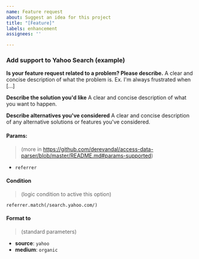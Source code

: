 ```yaml
---
name: Feature request
about: Suggest an idea for this project
title: "[Feature]"
labels: enhancement
assignees: ''

---
```


### Add support to Yahoo Search (example)

**Is your feature request related to a problem? Please describe.**
A clear and concise description of what the problem is. Ex. I'm always frustrated when [...]

**Describe the solution you'd like**
A clear and concise description of what you want to happen.

**Describe alternatives you've considered**
A clear and concise description of any alternative solutions or features you've considered.

#### Params:
> (more in https://github.com/derevandal/access-data-parser/blob/master/README.md#params-supported)

 - `referrer`

#### Condition
> (logic condition to active this option)

`referrer.match(/search.yahoo.com/)`

#### Format to
> (standard parameters)

- **source**: `yahoo`
- **medium**: `organic`
